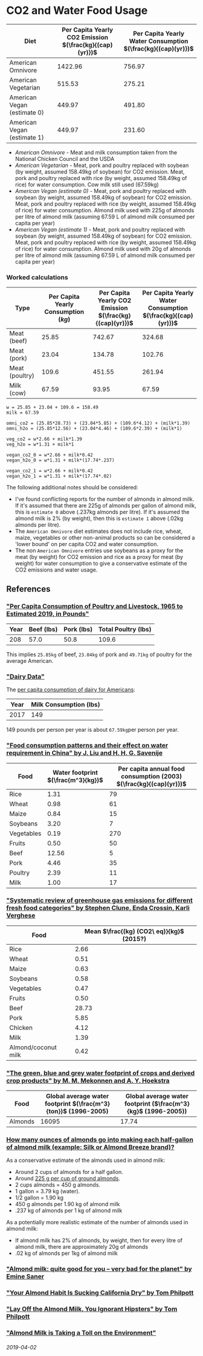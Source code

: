 CO2 and Water Food Usage
===

| Diet | Per Capita Yearly CO2 Emission $(\frac{kg}{(cap)(yr)})$ | Per Capita Yearly Water Consumption $(\frac{kg}{(cap)(yr)})$ |
|---|---|---|
| American Omnivore | 1422.96 | 756.97 |
| American Vegetarian | 515.53 | 275.21 |
| American Vegan (estimate 0) | 449.97 | 491.80 |
| American Vegan (estimate 1) | 449.97 |  231.60 |

* *American Omnivore* -  Meat and milk consumption taken from the National Chicken Council and the USDA
* *American Vegetarian* -  Meat, pork and poultry replaced with soybean (by weight, assumed 158.49kg of soybean) for CO2 emission. Meat, pork and poultry replaced with rice (by weight, assumed 158.49kg of rice) for water consumption. Cow milk still used (67.59kg)
* *American Vegan (estimate 0)* - Meat, pork and poultry replaced with soybean (by weight, assumed 158.49kg of soybean) for CO2 emission. Meat, pork and poultry replaced with rice (by weight, assumed 158.49kg of rice) for water consumption. Almond milk used with 225g of almonds per litre of almond milk (assuming 67.59 L of almond milk consumed per capita per year)
* *American Vegan (estimate 1)* -  Meat, pork and poultry replaced with soybean (by weight, assumed 158.49kg of soybean) for CO2 emission. Meat, pork and poultry replaced with rice (by weight, assumed 158.49kg of rice) for water consumption. Almond milk used with 20g of almonds per litre of almond milk (assuming 67.59 L of almond milk consumed per capita per year)

### Worked calculations

| Type | Per Capita Yearly Consumption $(kg)$ | Per Capita Yearly CO2 Emission $(\frac{kg}{(cap)(yr)})$ | Per Capita Yearly Water Consumption $(\frac{kg}{(cap)(yr)})$ |
|---|---|---|---|
| Meat (beef) | 25.85 | 742.67 | 324.68 | 
| Meat (pork) | 23.04 | 134.78 | 102.76 |
| Meat (poultry) | 109.6 | 451.55 | 261.94 |
| Milk (cow) | 67.59 | 93.95 | 67.59 |


```
w = 25.85 + 23.04 + 109.6 = 158.49
milk = 67.59

omni_co2 = (25.85*28.73) + (23.04*5.85) + (109.6*4.12) + (milk*1.39)
omni_h2o = (25.85*12.56) + (23.04*4.46) + (109.6*2.39) + (milk*1)

veg_co2 = w*2.66 + milk*1.39
veg_h2o = w*1.31 + milk*1

vegan_co2_0 = w*2.66 + milk*0.42
vegan_h2o_0 = w*1.31 + milk*(17.74*.237)

vegan_co2_1 = w*2.66 + milk*0.42
vegan_h2o_1 = w*1.31 + milk*(17.74*.02)

```

The following additional notes should be considered:

* I've found conflicting reports for the number of almonds in almond milk. If it's assumed that there are 225g of almonds per gallon of almond milk, this is `estimate 0` above (.237kg almonds per litre). If it's assumed the almond milk is 2% (by weight), then this is `estimate 1` above (.02kg almonds per litre).
* The `American Omnivore` diet estimates does not include rice, wheat, maize, vegetables or other non-animal products so can be considered a 'lower bound' on per capita CO2 and water consumption.
* The non `American Omnivore` entries use soybeans as a proxy for the meat (by weight) for CO2 emission and rice as a proxy for meat (by weight) for water consumption to give a conservative estimate of the CO2 emissions and water usage.

References
---

### ["Per Capita Consumption of Poultry and Livestock, 1965 to Estimated 2019, in Pounds"](https://www.nationalchickencouncil.org/about-the-industry/statistics/per-capita-consumption-of-poultry-and-livestock-1965-to-estimated-2012-in-pounds/)

| Year | Beef (lbs) | Pork (lbs) | Total Poultry (lbs) |
|------|------------|------------|---------------------|
| 208  | 57.0 | 50.8 | 109.6 |

This implies `25.85kg` of beef, `23.04kg` of pork and `49.71kg` of poultry for the average American.

### ["Dairy Data"](https://www.ers.usda.gov/data-products/dairy-data/)

The [per capita consumption of dairy for Americans](https://www.ers.usda.gov/webdocs/DataFiles/48685/pcconsp_1_.xlsx?v=2065.5):

| Year | Milk Consumption (lbs) |
|---|---|
| 2017 | 149 |

149 pounds per person per year is about `67.59kg`per person per year.

### ["Food consumption patterns and their effect on water requirement in China" by  J. Liu and H. H. G. Savenije](https://www.hydrol-earth-syst-sci.net/12/887/2008/hess-12-887-2008.pdf)

| Food | Water footprint $(\frac{m^3}{kg})$ | Per capita annual food consumption (2003) $(\frac{kg}{(cap)(yr)})$ |
|---|---|---|
| Rice | 1.31 | 79 |
| Wheat | 0.98 | 61 |
| Maize | 0.84 | 15 |
| Soybeans | 3.20 | 7 |
| Vegetables | 0.19 | 270 |
| Fruits | 0.50 | 50 |
| Beef | 12.56 | 5 |
| Pork | 4.46 | 35 |
| Poultry | 2.39 | 11 |
| Milk | 1.00 | 17 |

### ["Systematic review of greenhouse gas emissions for different fresh food categories" by Stephen Clune, Enda Crossin, Karli Verghese](https://sci-hub.tw/https://doi.org/10.1016/j.jclepro.2016.04.082)

| Food | Mean $\frac{(kg) (CO2\ eq)}{kg}$ (2015?) |
|---|---|
| Rice | 2.66 |
| Wheat | 0.51 |
| Maize | 0.63 |
| Soybeans | 0.58 |
| Vegetables | 0.47 |
| Fruits | 0.50 |
| Beef | 28.73 |
| Pork | 5.85 |
| Chicken | 4.12 |
| Milk | 1.39 |
| Almond/coconut milk | 0.42 |

### ["The green, blue and grey water footprint of crops and derived crop products" by M. M. Mekonnen and A. Y. Hoekstra](https://waterfootprint.org/media/downloads/Mekonnen-Hoekstra-2011-WaterFootprintCrops.pdf)

| Food | Global average water footprint $(\frac{m^3}{ton})$ (1996-2005) | Global average water footprint ($\frac{m^3}{kg}$ (1996-2005)) |
|---|---|---|
| Almonds | 16095 | 17.74 |

### [How many ounces of almonds go into making each half-gallon of almond milk (example: Silk or Almond Breeze brand)?](https://www.quora.com/How-many-ounces-of-almonds-go-into-making-each-half-gallon-of-almond-milk-example-Silk-or-Almond-Breeze-brand)

As a conservative estimate of the almonds used in almond milk:

* Around 2 cups of almonds for a half gallon.
* Around [225 g per cup of ground almonds](http://www.veg-world.com/articles/cups.htm).
* 2 cups almonds = 450 g almonds.
* 1 gallon = 3.79 kg (water).
* 1/2 gallon = 1.90 kg
* 450 g almonds per 1.90 kg of almond milk
* .237 kg of almonds per 1 kg of almond milk

As a potentially more realistic estimate of the number of almonds used in almond milk:

* If almond milk has 2% of almonds, by weight, then for every litre of almond milk, there are approximately 20g of almonds
* .02 kg of almonds per 1kg of almond milk



### ["Almond milk: quite good for you – very bad for the planet" by Emine Saner](https://www.theguardian.com/lifeandstyle/shortcuts/2015/oct/21/almond-milk-quite-good-for-you-very-bad-for-the-planet)

### ["Your Almond Habit Is Sucking California Dry" by Tom Philpott](https://www.motherjones.com/food/2014/07/your-almond-habit-sucking-califoirnia-dry/)

### ["Lay Off the Almond Milk, You Ignorant Hipsters" by Tom Philpott](https://www.motherjones.com/food/2014/07/lay-off-almond-milk-ignorant-hipsters/)

### ["Almond Milk is Taking a Toll on the Environment"](https://sustainability.ucsf.edu/1.713)

###### 2019-04-02
